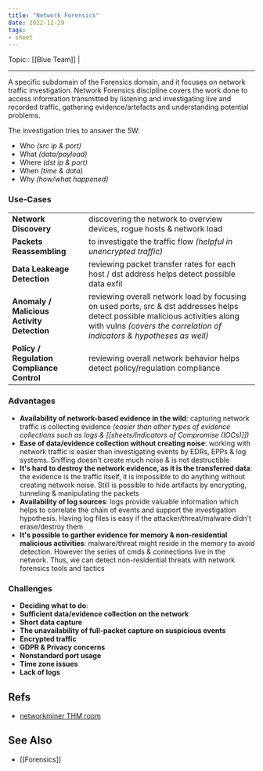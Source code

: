 ```yaml
---
title: "Network Forensics"
date: 2022-12-29
tags:
- sheet
---
```


Topic:: [[Blue Team]] | 

---

A specific subdomain of the Forensics domain, and it focuses on network traffic investigation. Network Forensics discipline covers the work done to access information transmitted by listening and investigating live and recorded traffic, gathering evidence/artefacts and understanding potential problems.

The investigation tries to answer the 5W:
- Who *(src ip & port)*
- What *(data/payload)*
- Where *(dst ip & port)*
- When *(time & data)*
- Why *(how/what happened)*

### Use-Cases

|                                            |                                                                                                                                                                                                         |
| ------------------------------------------ | ------------------------------------------------------------------------------------------------------------------------------------------------------------------------------------------------------- |
| **Network Discovery**                      | discovering the network to overview devices, rogue hosts & network load                                                                                                                                 |
| **Packets Reassembling**                   | to investigate the traffic flow *(helpful in unencrypted traffic)*                                                                                                                                      |
| **Data Leakeage Detection**                | reviewing packet transfer rates for each host / dst address helps detect possible data exfil                                                                                                            |
| **Anomaly / Malicious Activity Detection** | reviewing overall network load by focusing on used ports, src & dst addresses helps detect possible malicious activities along with vulns *(covers the correlation of indicators & hypotheses as well)* |
| **Policy / Regulation Compliance Control** | reviewing overall network behavior helps detect policy/regulation compliance                                                                                                                                                                                                        |

### Advantages

- **Availability of network-based evidence in the wild**: capturing network traffic is collecting evidence *(easier than other types of evidence collections such as logs & [[sheets/Indicators of Compromise (IOCs)]])*
- **Ease of data/evidence collection without creating noise**: working with network traffic is easier than investigating events by EDRs, EPPs & log systems. Sniffing doesn't create much noise & is not destructible 
- **It's hard to destroy the network evidence, as it is the transferred data**: the evidence is the traffic itself, it is impossible to do anything without creating network noise. Still is possible to hide artifacts by encrypting, tunneling & manipulating the packets
- **Availability of log sources**: logs provide valuable information which helps to correlate the chain of events and support the investigation hypothesis. Having log files is easy if the attacker/threat/malware didn't erase/destroy them
- **It's possible to garther evidence for memory & non-residential malicious activities**: malware/threat might reside in the memory to avoid detection. However the series of cmds & connections live in the network. Thus, we can detect non-residential threats with network forensics tools and tactics

### Challenges

- **Deciding what to do**: 
- **Sufficient data/evidence collection on the network**
- **Short data capture**
- **The unavailability of full-packet capture on suspicious events**
- **Encrypted traffic**
- **GDPR & Privacy concerns**
- **Nonstandard port usage**
- **Time zone issues**
- **Lack of logs**



## Refs
- [networkminer THM room](https://tryhackme.com/room/networkminer)
## See Also
- [[Forensics]]
